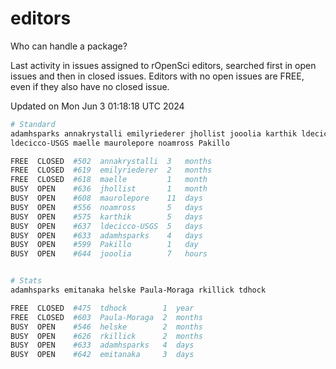 # editors

Who can handle a package?

Last activity in issues assigned to rOpenSci editors, searched first in open
issues and then in closed issues. Editors with no open issues are FREE, even if
they also have no closed issue.


Updated on Mon Jun 3 01:18:18 UTC 2024

```bash
# Standard
adamhsparks annakrystalli emilyriederer jhollist jooolia karthik ldecicco
ldecicco-USGS maelle maurolepore noamross Pakillo

FREE  CLOSED  #502  annakrystalli  3   months
FREE  CLOSED  #619  emilyriederer  2   months
FREE  CLOSED  #618  maelle         1   month
BUSY  OPEN    #636  jhollist       1   month
BUSY  OPEN    #608  maurolepore    11  days
BUSY  OPEN    #556  noamross       5   days
BUSY  OPEN    #575  karthik        5   days
BUSY  OPEN    #637  ldecicco-USGS  5   days
BUSY  OPEN    #633  adamhsparks    4   days
BUSY  OPEN    #599  Pakillo        1   day
BUSY  OPEN    #644  jooolia        7   hours


# Stats
adamhsparks emitanaka helske Paula-Moraga rkillick tdhock

FREE  CLOSED  #475  tdhock        1  year
FREE  CLOSED  #603  Paula-Moraga  2  months
BUSY  OPEN    #546  helske        2  months
BUSY  OPEN    #626  rkillick      2  months
BUSY  OPEN    #633  adamhsparks   4  days
BUSY  OPEN    #642  emitanaka     3  days
```
